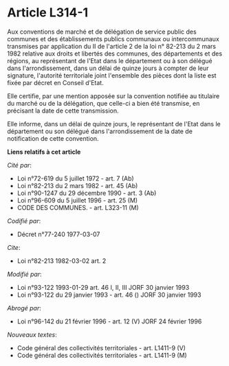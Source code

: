 # Article L314-1

Aux conventions de marché et de délégation de service public des communes et des établissements publics communaux ou
intercommunaux transmises par application du II de l'article 2 de la loi n° 82-213 du 2 mars 1982 relative aux droits et
libertés des communes, des départements et des régions, au représentant de l'Etat dans le département ou à son délégué dans
l'arrondissement, dans un délai de quinze jours à compter de leur signature, l'autorité territoriale joint l'ensemble des
pièces dont la liste est fixée par décret en Conseil d'Etat.

Elle certifie, par une mention apposée sur la convention notifiée au titulaire du marché ou de la délégation, que celle-ci a
bien été transmise, en précisant la date de cette transmission.

Elle informe, dans un délai de quinze jours, le représentant de l'Etat dans le département ou son délégué dans
l'arrondissement de la date de notification de cette convention.

**Liens relatifs à cet article**

_Cité par_:

  - Loi n°72-619 du 5 juillet 1972 - art. 7 (Ab)
  - Loi n°82-213 du 2 mars 1982 - art. 45 (Ab)
  - Loi n°90-1247 du 29 décembre 1990 - art. 3 (Ab)
  - Loi n°96-609 du 5 juillet 1996 - art. 25 (M)
  - CODE DES COMMUNES. - art. L323-11 (M)

_Codifié par_:

  - Décret n°77-240 1977-03-07

_Cite_:

  - Loi n°82-213 1982-03-02 art. 2

_Modifié par_:

  - Loi n°93-122 1993-01-29 art. 46 I, II, III JORF 30 janvier 1993
  - Loi n°93-122 du 29 janvier 1993 - art. 46 () JORF 30 janvier 1993

_Abrogé par_:

  - Loi n°96-142 du 21 février 1996 - art. 12 (V) JORF 24 février 1996

_Nouveaux textes_:

  - Code général des collectivités territoriales - art. L1411-9 (V)
  - Code général des collectivités territoriales - art. L1411-9 (M)
